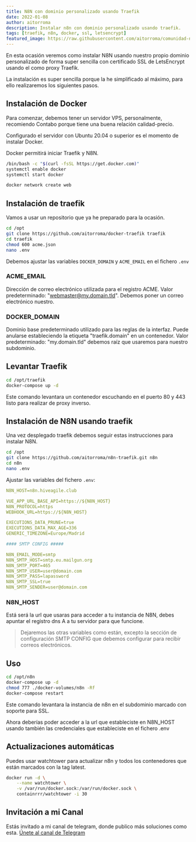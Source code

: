 ```yaml
---
title: N8N con dominio personalizado usando Traefik
date: 2022-01-08
author: aitorroma
description: Instalar n8n con dominio personalizado usando traefik.
tags: [traefik, n8n, docker, ssl, letsencrypt]
featured_image: https://raw.githubusercontent.com/aitorroma/comunidad-n8n-blog/main/assets/n8n_traefik.png
---
```


En esta ocasión veremos como instalar N8N usando nuestro propio dominio personalizado de forma super sencilla con certificado SSL de LetsEncrypt usando el como proxy Traefik.

La instalación es super sencilla porque la he simplificado al máximo, para ello realizaremos los siguientes pasos.

## Instalación de Docker

Para comenzar, debemos tener un servidor VPS, personalmente, recomiendo Contabo porque tiene una buena relación calidad-precio.

Configurado el servidor con Ubuntu 20.04 o superior es el momento de instalar Docker.

Docker permitirá iniciar Traefik y N8N.

```bash
/bin/bash -c "$(curl -fsSL https://get.docker.com)"
systemctl enable docker
systemctl start docker

docker network create web
```

## Instalación de traefik

Vamos a usar un repositorio que ya he preparado para la ocasión.

```bash
cd /opt
git clone https://github.com/aitorroma/docker-traefik traefik
cd traefik
chmod 600 acme.json
nano .env
```

Debemos ajustar las variables `DOCKER_DOMAIN` y `ACME_EMAIL` en el fichero `.env`

### ACME_EMAIL

Dirección de correo electrónico utilizada para el registro ACME. Valor predeterminado: "webmaster@my.domain.tld". Debemos poner un correo electrónico nuestro.

### DOCKER_DOMAIN

Dominio base predeterminado utilizado para las reglas de la interfaz. Puede anularse estableciendo la etiqueta "traefik.domain" en un contenedor. Valor predeterminado: "my.domain.tld" debemos raíz que usaremos para nuestro subdominio.

## Levantar Traefik

```bash
cd /opt/traefik 
docker-compose up -d
```

Este comando levantara un contenedor escuchando en el puerto 80 y 443 listo para realizar de proxy inverso.

## Instalación de N8N usando traefik

Una vez desplegado traefik debemos seguir estas instrucciones para instalar N8N.

```bash
cd /opt
git clone https://github.com/aitorroma/n8n-traefik.git n8n 
cd n8n
nano .env
```

Ajustar las variables del fichero `.env`:

```yaml
N8N_HOST=n8n.hiveagile.club

VUE_APP_URL_BASE_API=https://${N8N_HOST}
N8N_PROTOCOL=https
WEBHOOK_URL=https://${N8N_HOST}

EXECUTIONS_DATA_PRUNE=true
EXECUTIONS_DATA_MAX_AGE=336
GENERIC_TIMEZONE=Europe/Madrid

#### SMTP CONFIG #####

N8N_EMAIL_MODE=smtp
N8N_SMTP_HOST=smtp.eu.mailgun.org
N8N_SMTP_PORT=465
N8N_SMTP_USER=user@domain.com
N8N_SMTP_PASS=lapassword
N8N_SMTP_SSL=true
N8N_SMTP_SENDER=user@domain.com
```

### N8N_HOST

Está será la url que usaras para acceder a tu instancia de N8N, debes apuntar el registro dns A a tu servidor para que funcione.

> Dejaremos las otras variables como están, excepto la sección de configuración SMTP CONFIG que debemos configurar para recibir correos electrónicos.

## Uso

```bash
cd /opt/n8n 
docker-compose up -d
chmod 777 ./docker-volumes/n8n -Rf
docker-compose restart
```

Este comando levantara la instancia de n8n en el subdominio marcado con soporte para SSL.

Ahora deberías poder acceder a la url que estableciste en N8N_HOST usando también las credenciales que estableciste en el fichero .env

## Actualizaciones automáticas

Puedes usar watchtower para actualizar n8n y todos los contenedores que están marcados con la tag latest.

```bash
docker run -d \
    --name watchtower \
    -v /var/run/docker.sock:/var/run/docker.sock \
    containrrr/watchtower -i 30
```

## Invitación a mi Canal

Estás invitado a mi canal de telegram, donde publico más soluciones como esta.
[Únete al canal de Telegram](https://t.me/aitorroma)
